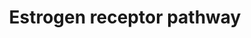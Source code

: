 ---
annotations:
- type: Pathway Ontology
  value: estrogen signaling pathway
authors:
- Riannefijten
- MaintBot
- Khanspers
- Fehrhart
- Egonw
- Susan
- AlexanderPico
- Eweitz
description: The estrogen receptor is a nuclear receptor that is activated upon ligand
  binding and subsequently translocates to the nuclear. There, it activates transcription
  of target genes involved in  essential cellular processes. The ER receptor has been
  implicated in a multitude of diseases, most notably cancer (breast/ovarian).  Proteins
  on this pathway have targeted assays available via the [https://assays.cancer.gov/available_assays?wp_id=WP2881
  CPTAC Assay Portal]
last-edited: 2021-05-22
organisms:
- Homo sapiens
redirect_from:
- /index.php/Pathway:WP2881
- /instance/WP2881
schema-jsonld:
- '@context': https://schema.org/
  '@id': https://wikipathways.github.io/pathways/WP2881.html
  '@type': Dataset
  creator:
    '@type': Organization
    name: WikiPathways
  description: The estrogen receptor is a nuclear receptor that is activated upon
    ligand binding and subsequently translocates to the nuclear. There, it activates
    transcription of target genes involved in  essential cellular processes. The ER
    receptor has been implicated in a multitude of diseases, most notably cancer (breast/ovarian).  Proteins
    on this pathway have targeted assays available via the [https://assays.cancer.gov/available_assays?wp_id=WP2881
    CPTAC Assay Portal]
  keywords:
  - GPAM
  - CYP1B1
  - SP1
  - Estrogen
  - NR0B2
  - ACOX1
  - JUN
  - CYP1A1
  - PCK1
  - STAT3
  - CYP1A2
  - PPARA
  - Ligand
  - PDK4
  - ESR1
  license: CC0
  name: Estrogen receptor pathway
seo: CreativeWork
title: Estrogen receptor pathway
wpid: WP2881
---